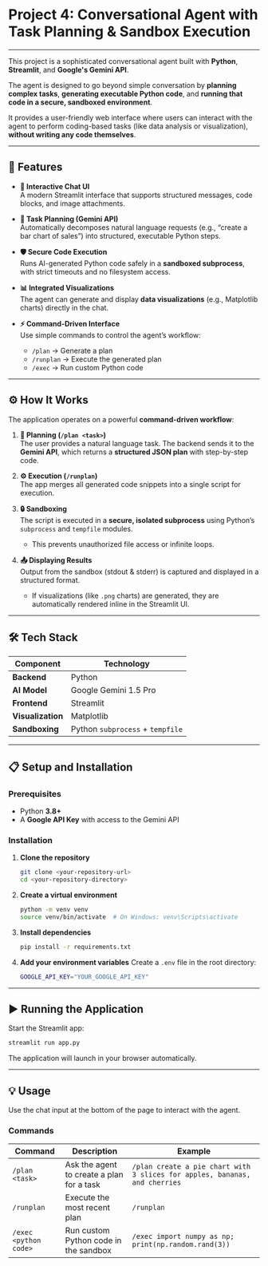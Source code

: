# Project 4: Conversational Agent with Task Planning & Sandbox Execution

---

This project is a sophisticated conversational agent built with **Python**, **Streamlit**, and **Google's Gemini API**. 

The agent is designed to go beyond simple conversation by **planning complex tasks**, **generating executable Python code**, and **running that code in a secure, sandboxed environment**.

It provides a user-friendly web interface where users can interact with the agent to perform coding-based tasks (like data analysis or visualization), **without writing any code themselves**.

---

## 🚀 Features

- **💬 Interactive Chat UI**  
  A modern Streamlit interface that supports structured messages, code blocks, and image attachments.

- **🧩 Task Planning (Gemini API)**  
  Automatically decomposes natural language requests (e.g., “create a bar chart of sales”) into structured, executable Python steps.

- **🛡️ Secure Code Execution**  
  Runs AI-generated Python code safely in a **sandboxed subprocess**, with strict timeouts and no filesystem access.

- **📊 Integrated Visualizations**  
  The agent can generate and display **data visualizations** (e.g., Matplotlib charts) directly in the chat.

- **⚡ Command-Driven Interface**  
  Use simple commands to control the agent’s workflow:
  - `/plan` → Generate a plan
  - `/runplan` → Execute the generated plan
  - `/exec` → Run custom Python code

---

## ⚙️ How It Works

The application operates on a powerful **command-driven workflow**:

1. **📝 Planning (`/plan <task>`)**  
   The user provides a natural language task. The backend sends it to the **Gemini API**, which returns a **structured JSON plan** with step-by-step code.

2. **⚙️ Execution (`/runplan`)**  
   The app merges all generated code snippets into a single script for execution.

3. **🔒 Sandboxing**  
   The script is executed in a **secure, isolated subprocess** using Python’s `subprocess` and `tempfile` modules.  
   - This prevents unauthorized file access or infinite loops.

4. **📤 Displaying Results**  
   Output from the sandbox (stdout & stderr) is captured and displayed in a structured format. 
   - If visualizations (like `.png` charts) are generated, they are automatically rendered inline in the Streamlit UI.

---

## 🛠️ Tech Stack

| Component | Technology |
|------------|-------------|
| **Backend** | Python |
| **AI Model** | Google Gemini 1.5 Pro |
| **Frontend** | Streamlit |
| **Visualization** | Matplotlib |
| **Sandboxing** | Python `subprocess` + `tempfile` |

---

## 📋 Setup and Installation

### Prerequisites
- Python **3.8+**
- A **Google API Key** with access to the Gemini API

### Installation

1. **Clone the repository**
   ```bash
   git clone <your-repository-url>
   cd <your-repository-directory>
   ```

2. **Create a virtual environment**
   ```bash
   python -m venv venv
   source venv/bin/activate  # On Windows: venv\Scripts\activate
   ```

3. **Install dependencies**
   ```bash
   pip install -r requirements.txt
   ```

4. **Add your environment variables**
   Create a `.env` file in the root directory:
   ```bash
   GOOGLE_API_KEY="YOUR_GOOGLE_API_KEY"
   ```

---

## ▶️ Running the Application

Start the Streamlit app:

```bash
streamlit run app.py
```

The application will launch in your browser automatically.

---

## 💡 Usage

Use the chat input at the bottom of the page to interact with the agent.

### Commands

| Command | Description | Example |
|----------|--------------|----------|
| `/plan <task>` | Ask the agent to create a plan for a task | `/plan create a pie chart with 3 slices for apples, bananas, and cherries` |
| `/runplan` | Execute the most recent plan | `/runplan` |
| `/exec <python code>` | Run custom Python code in the sandbox | `/exec import numpy as np; print(np.random.rand(3))` |

